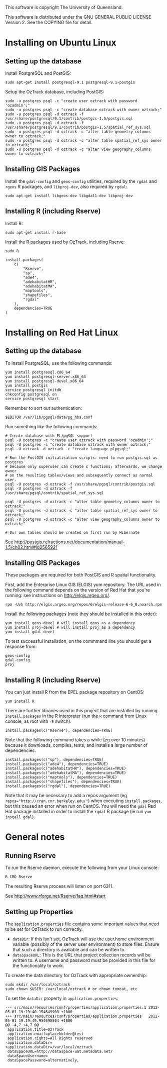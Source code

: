 This software is copyright The University of Queensland.

This software is distributed under the GNU GENERAL PUBLIC LICENSE Version 2. See the COPYING file for detail.

# Installing on Ubuntu Linux

## Setting up the database

Install PostgreSQL and PostGIS:

    sudo apt-get install postgresql-9.1 postgresql-9.1-postgis

Setup the OzTrack database, including PostGIS:

    sudo -u postgres psql -c "create user oztrack with password 'ozadmin';"
    sudo -u postgres psql -c "create database oztrack with owner oztrack;"
    sudo -u postgres psql -d oztrack -f /usr/share/postgresql/9.1/contrib/postgis-1.5/postgis.sql
    sudo -u postgres psql -d oztrack -f /usr/share/postgresql/9.1/contrib/postgis-1.5/spatial_ref_sys.sql
    sudo -u postgres psql -d oztrack -c "alter table geometry_columns owner to oztrack;"
    sudo -u postgres psql -d oztrack -c "alter table spatial_ref_sys owner to oztrack;"
    sudo -u postgres psql -d oztrack -c "alter view geography_columns owner to oztrack;"

## Installing GIS Packages

Install the `gdal-config` and `geos-config` utilities, required by the `rgdal` and `rgeos` R packages,
and `libproj-dev`, also required by `rgdal`:

    sudo apt-get install libgeos-dev libgdal1-dev libproj-dev

## Installing R (including Rserve)

Install R:

    sudo apt-get install r-base

Install the R packages used by OzTrack, including Rserve:

    sudo R

    install.packages(
        c(
            "Rserve",
            "sp",
            "ade4",
            "adehabitatHR",
            "adehabitatMA",
            "maptools",
            "shapefiles",
            "rgdal"
        ),
        dependencies=TRUE
    )

# Installing on Red Hat Linux

## Setting up the database

To install PostgreSQL, use the following commands:

    yum install postgresql.x86_64
    yum install postgresql-server.x86_64
    yum install postgresql-devel.x86_64
    yum install postgis
    service postgresql initdb
    chkconfig postgresql on
    service postgresql start

Remember to sort out authentication:

    $EDITOR /var/lib/pgsql/data/pg_hba.conf

Run something like the following commands:

    # Create database with PL/pgSQL support
    psql -U postgres -c "create user oztrack with password 'ozadmin';"
    psql -U postgres -c "create database oztrack with owner oztrack;"
    psql -U oztrack -d oztrack -c "create language plpgsql;"

    # Run the PostGIS initialisation scripts: need to run postgis.sql as postgres
    # because only superuser can create c functions; afterwards, we change owner
    # on the resulting tables/views and subsequently connect as normal user.
    psql -U postgres -d oztrack -f /usr/share/pgsql/contrib/postgis.sql
    psql -U postgres -d oztrack -f /usr/share/pgsql/contrib/spatial_ref_sys.sql

    psql -U postgres -d oztrack -c "alter table geometry_columns owner to oztrack;"
    psql -U postgres -d oztrack -c "alter table spatial_ref_sys owner to oztrack;"
    psql -U postgres -d oztrack -c "alter view geography_columns owner to oztrack;"

    # Our own tables should be created on first run by Hibernate

See http://postgis.refractions.net/documentation/manual-1.5/ch02.html#id2565921

## Installing GIS Packages

These packages are required for both PostGIS and R spatial functionality.

First, add the Enterprise Linux GIS (ELGIS) yum repository. The URL used in the
following command depends on the version of Red Hat that you're running: see
instructions on http://elgis.argeo.org/.

    rpm -Uvh http://elgis.argeo.org/repos/6/elgis-release-6-6_0.noarch.rpm

Install the following packages (note they should be installed in this order):

    yum install geos-devel # will install geos as a dependency
    yum install proj-devel # will install proj as a dependency
    yum install gdal-devel
 
To test successful installation, on the commmand line you should get a response from:

    geos-config
    gdal-config
    proj

## Installing R (including Rserve)

You can just install R from the EPEL package repository on CentOS:

    yum install R

There are further libraries used in this project that are installed by running
`install.packages` in the R interpreter (run the `R` command from Linux console, as root with `-E` switch).

    install.packages(c("Rserve"), dependencies=TRUE)

Note that the following command takes a while (eg over 10 minutes) because it
downloads, compiles, tests, and installs a large number of dependencies.

    install.packages(c("sp"), dependencies=TRUE)
    install.packages(c("ade4"), dependencies=TRUE)
    install.packages(c("adehabitatHR"), dependencies=TRUE)
    install.packages(c("adehabitatMA"), dependencies=TRUE)
    install.packages(c("maptools"), dependencies=TRUE)
    install.packages(c("shapefiles"), dependencies=TRUE)
    install.packages(c("rgdal"), dependencies=TRUE)
 
Note that it may be necessary to add a repos argument (eg `repos="http://cran.cnr.berkeley.edu/"`)
when executing `install.packages`, but this caused an error when run on CentOS.
You will need the `gdal` Red Hat package installed in order to install the
`rgdal` R package (ie run `yum install gdal`).

# General notes

## Running Rserve

To run the Rserve daemon, execute the following from your Linux console:

    R CMD Rserve

The resulting Rserve process will listen on port 6311.

See http://www.rforge.net/Rserve/faq.html#start

## Setting up Properties

The `application.properties` file contains some important values that need to be
set for OzTrack to run correctly.

* `dataDir`: If this isn't set, OzTrack will use the user.home environment variable
  (possibly of the server user environment) to store files. Ensure that such a
  directory is available and can be written to.
* `dataSpaceURL`: This is the URL that project collection records will be written
  to. A username and password must be provided in this file for the functionality
  to work.

To create the data directory for OzTrack with appropriate ownership:

    sudo mkdir /var/local/oztrack
    sudo chown $USER: /var/local/oztrack # or chown tomcat, etc

To set the `dataDir` property in `application.properties`:

    --- src/main/resources/conf/properties/application.properties.1 2012-05-01 19:19:40.154649903 +1000
    +++ src/main/resources/conf/properties/application.properties   2012-05-01 19:19:49.954698504 +1000
    @@ -4,7 +4,7 @@
     application.title=OzTrack
     application.email=placeholder@test
     application.rights=All Rights reserved
    -application.dataDir=
    +application.dataDir=/var/local/oztrack
     dataSpaceURL=http://dataspace-uat.metadata.net/
     dataSpaceUsername=
     dataSpacePassword=alternatively,

